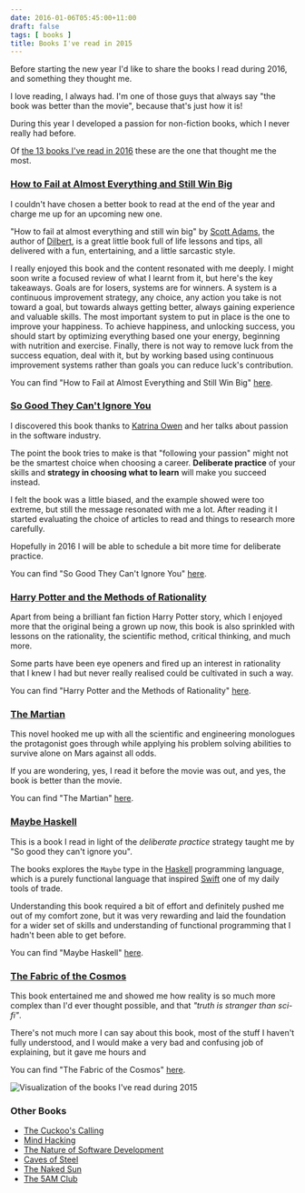```yaml
---
date: 2016-01-06T05:45:00+11:00
draft: false
tags: [ books ]
title: Books I've read in 2015
---
```


Before starting the new year I'd like to share the books I read during 2016,
and something they thought me.

I love reading, I always had. I'm one of those guys that always say "the book
was better than the movie", because that's just how it is!

During this year I developed a passion for non-fiction books, which I never
really had before.

Of [the 13 books I've read in 2016](https://www.goodreads.com/user/year_in_books/2015/13240343)
these are the one that thought me the most.

### [How to Fail at Almost Everything and Still Win Big](http://geni.us/xW0)

I couldn't have chosen a better book to read at the end of the year and charge
me up for an upcoming new one.

"How to fail at almost everything and still win big" by [Scott Adams](http://blog.dilbert.com/),
the author of [Dilbert](http://dilbert.com/), is a great little book full of
life lessons and tips, all delivered with a fun, entertaining, and a little
sarcastic style.

I really enjoyed this book and the content resonated with me deeply. I might
soon write a focused review of what I learnt from it, but here's the key
takeaways. Goals are for losers, systems are for winners. A system is a
continuous improvement strategy, any choice, any action you take is not toward
a goal, but towards always getting better, always gaining experience and
valuable skills. The most important system to put in place is the one to
improve your happiness. To achieve happiness, and unlocking success, you should
start by optimizing everything based one your energy, beginning with nutrition
and exercise. Finally, there is not way to remove luck from the success
equation, deal with it, but by working based using continuous improvement
systems rather than goals you can reduce luck's contribution.

You can find "How to Fail at Almost Everything and Still Win Big" [here](http://geni.us/xW0).

### [So Good They Can't Ignore You](http://geni.us/1lul)

I discovered this book thanks to [Katrina Owen](https://twitter.com/kytrinyx)
and her talks about passion in the software industry.

The point the book tries to make is that "following your passion" might not be
the smartest choice when choosing a career. **Deliberate practice** of your
skills and **strategy in choosing what to learn** will make you succeed
instead.

I felt the book was a little biased, and the example showed were too extreme,
but still the message resonated with me a lot. After reading it I started
evaluating the choice of articles to read and things to research more
carefully.

Hopefully in 2016 I will be able to schedule a bit more time for deliberate
practice.

You can find "So Good They Can't Ignore You" [here](http://geni.us/1lul).

### [Harry Potter and the Methods of Rationality](http://hpmor.com/)

Apart from being a brilliant fan fiction Harry Potter story, which I enjoyed
more that the original being a grown up now, this book is also sprinkled with
lessons on the rationality, the scientific method, critical thinking, and much
more.

Some parts have been eye openers and fired up an interest in rationality that I
knew I had but never really realised could be cultivated in such a way.

You can find "Harry Potter and the Methods of Rationality" [here](http://hpmor.com/).

### [The Martian](http://geni.us/3fxT)

This novel hooked me up with all the scientific and engineering monologues the
protagonist goes through while applying his problem solving abilities to
survive alone on Mars against all odds.

If you are wondering, yes, I read it before the movie was out, and yes, the
book is better than the movie.

You can find "The Martian" [here](http://geni.us/3fxT).

### [Maybe Haskell](https://gumroad.com/l/maybe-haskell)

This is a book I read in light of the _deliberate practice_ strategy taught me
by "So good they can't ignore you".

The books explores the `Maybe` type in the [Haskell](https://www.haskell.org/)
programming language, which is a purely functional language that inspired
[Swift](https://swift.org/) one of my daily tools of trade.

Understanding this book required a bit of effort and definitely pushed me out
of my comfort zone, but it was very rewarding and laid the foundation for a
wider set of skills and understanding of functional programming that I hadn't
been able to get before.

You can find "Maybe Haskell" [here](https://gumroad.com/l/maybe-haskell).

### [The Fabric of the Cosmos](http://geni.us/f6L)

This book entertained me and showed me how reality is so much more complex than
I'd ever thought possible, and that _"truth is stranger than sci-fi"_.

There's not much more I can say about this book, most of the stuff I haven't
fully understood, and I would make a very bad and confusing job of explaining,
but it gave me hours and

You can find "The Fabric of the Cosmos" [here](http://geni.us/f6L).

![Visualization of the books I've read during 2015](https://s3.amazonaws.com/cij/2015-books.jpg)

### Other Books

- [The Cuckoo's Calling](http://geni.us/2dA4)
- [Mind Hacking](http://geni.us/FvD)
- [The Nature of Software Development](http://geni.us/3NIB)
- [Caves of Steel](http://geni.us/17su)
- [The Naked Sun](http://geni.us/3Zqo)
- [The 5AM Club](http://geni.us/9Cf)
